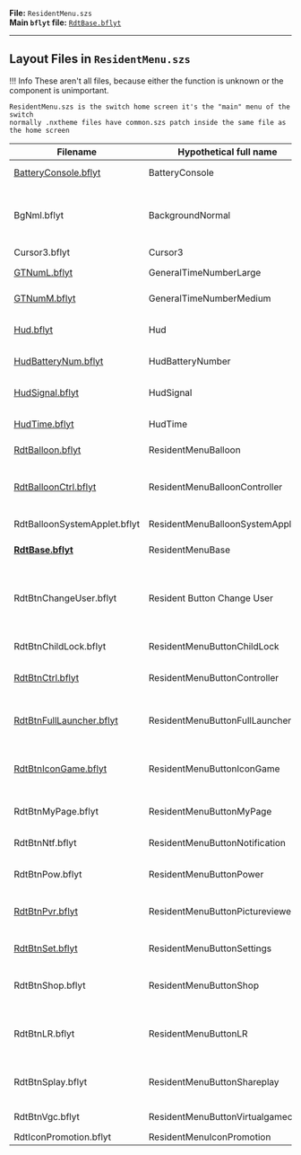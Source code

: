 **File:** `ResidentMenu.szs`  
**Main `bflyt` file:** [`RdtBase.bflyt`](RdtBase.bflyt.md)

---

## Layout Files in `ResidentMenu.szs`

<!-- prettier-ignore -->
!!! Info
    These aren't all files, because either the function is unknown or the component is unimportant.
	
	ResidentMenu.szs is the switch home screen it's the "main" menu of the switch
	normally .nxtheme files have common.szs patch inside the same file as the home screen

| Filename                                       	  | Hypothetical full name          | Function                                                                       |
| --------------------------------------------------- | ------------------------------- | ------------------------------------------------------------------------------ |
| [BatteryConsole.bflyt](BatteryConsole.bflyt)   	  | BatteryConsole                  | Battery (Icon)  							 									 |
| BgNml.bflyt                                     	  | BackgroundNormal                | Contains menu background pane + '[exelixbg](../../../definitions.md#exelixbg)' |
| Cursor3.bflyt                                   	  | Cursor3                         | Cursor                                                                         |
| [GTNumL.bflyt](GTNumL.bflyt)                    	  | GeneralTimeNumberLarge          | Time (Numbers)                                                                 |
| [GTNumM.bflyt](GTNumM.bflyt)                        | GeneralTimeNumberMedium         | Time (Numbers)                                                                 |
| [Hud.bflyt](Hud.bflyt)                              | Hud                             | Wrapper for all other hud components                                           |
| [HudBatteryNum.bflyt](HudBatteryNum.bflyt)          | HudBatteryNumber                | Battery (Percent)                                                              |
| [HudSignal.bflyt](HudSignal.bflyt)                  | HudSignal                       | Network connnection indicator                                                  |
| [HudTime.bflyt](HudTime.bflyt)                      | HudTime                         | Time (AM, PM, Colon)                                                           |
| [RdtBalloon.bflyt](RdtBalloon.bflyt)         		  | ResidentMenuBalloon             | App name balloon                                                               |
| [RdtBalloonCtrl.bflyt](RdtBalloonCtrl.bflyt)        | ResidentMenuBalloonController   | Controller (dis)connect notification popup                                     |
| RdtBalloonSystemApplet.bflyt                    	  | ResidentMenuBalloonSystemApplet | Applet name balloon                                                            |
| **[RdtBase.bflyt](RdtBase.bflyt.md)**               | ResidentMenuBase                | The main wrapper                                                               |
| RdtBtnChangeUser.bflyt							  | Resident Button Change User		| :material-alpha-y-circle: Switch user text (usually blue) 					 |
| RdtBtnChildLock.bflyt                               | ResidentMenuButtonChildLock     | Child lock button                                                              |
| [RdtBtnCtrl.bflyt](RdtBtnCtrl.bflyt)                | ResidentMenuButtonController    | Controller applet button                                                       |
| [RdtBtnFullLauncher.bflyt](RdtBtnFullLauncher.bflyt)| ResidentMenuButtonFullLauncher  | Open Full Launcher (All Apps menu)                                             |
| [RdtBtnIconGame.bflyt](RdtBtnIconGame.bflyt) 		  | ResidentMenuButtonIconGame      | The game icon layout. Used for all 12 icons                                    |
| RdtBtnMyPage.bflyt                              	  | ResidentMenuButtonMyPage        | User account button                                                            |
| RdtBtnNtf.bflyt                                 	  | ResidentMenuButtonNotification  | News applet button                                                             |
| RdtBtnPow.bflyt                                 	  | ResidentMenuButtonPower         | Power applet button                                                            |
| [RdtBtnPvr.bflyt](RdtBtnPvr.bflyt)                  | ResidentMenuButtonPictureviewer | Album applet button                                                            |
| [RdtBtnSet.bflyt](RdtBtnSet.bflyt)                  | ResidentMenuButtonSettings      | Settings applet button                                                         |
| RdtBtnShop.bflyt                                	  | ResidentMenuButtonShop          | eShop applet button                                                            |
| RdtBtnLR.bflyt                                      | ResidentMenuButtonLR            | Nintendo Switch Online applet button                                           |
| RdtBtnSplay.bflyt                                      | ResidentMenuButtonShareplay            | GameShare applet button
     |
| RdtBtnVgc.bflyt                                      | ResidentMenuButtonVirtualgamecard            | Virtual Game Cards                                               |
| RdtIconPromotion.bflyt                          	  | ResidentMenuIconPromotion       |                                                                                |
